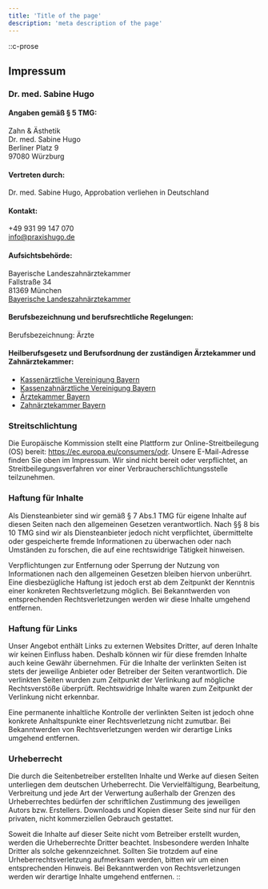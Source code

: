 ```yaml
---
title: 'Title of the page'
description: 'meta description of the page'
---
```


::c-prose
## Impressum

### Dr. med. Sabine Hugo

#### Angaben gemäß § 5 TMG:

Zahn & Ästhetik  
Dr. med. Sabine Hugo  
Berliner Platz 9  
97080 Würzburg

#### Vertreten durch:

Dr. med. Sabine Hugo, Approbation verliehen in Deutschland

#### Kontakt:

+49 931 99 147 070  
[info@praxishugo.de](mailto:info@praxishugo.de)

#### Aufsichtsbehörde:

Bayerische Landeszahnärztekammer  
Fallstraße 34  
81369 München  
[Bayerische Landeszahnärztekammer](https://www.blzk.de/)

#### Berufsbezeichnung und berufsrechtliche Regelungen:

Berufsbezeichnung: Ärzte

#### Heilberufsgesetz und Berufsordnung der zuständigen Ärztekammer und Zahnärztekammer:

- [Kassenärztliche Vereinigung Bayern](http://www.kvb.de/)
- [Kassenzahnärztliche Vereinigung Bayern](http://www.kzvb.de/)
- [Ärztekammer Bayern](http://www.blaek.de/)
- [Zahnärztekammer Bayern](http://www.blzk.de/)

### Streitschlichtung

Die Europäische Kommission stellt eine Plattform zur Online-Streitbeilegung (OS)
bereit: https://ec.europa.eu/consumers/odr. Unsere E-Mail-Adresse finden Sie
oben im Impressum. Wir sind nicht bereit oder verpflichtet, an
Streitbeilegungsverfahren vor einer Verbraucherschlichtungsstelle teilzunehmen.

### Haftung für Inhalte

Als Diensteanbieter sind wir gemäß § 7 Abs.1 TMG für eigene Inhalte auf diesen
Seiten nach den allgemeinen Gesetzen verantwortlich. Nach §§ 8 bis 10 TMG sind
wir als Diensteanbieter jedoch nicht verpflichtet, übermittelte oder
gespeicherte fremde Informationen zu überwachen oder nach Umständen zu forschen,
die auf eine rechtswidrige Tätigkeit hinweisen.

Verpflichtungen zur Entfernung oder Sperrung der Nutzung von Informationen nach
den allgemeinen Gesetzen bleiben hiervon unberührt. Eine diesbezügliche Haftung
ist jedoch erst ab dem Zeitpunkt der Kenntnis einer konkreten Rechtsverletzung
möglich. Bei Bekanntwerden von entsprechenden Rechtsverletzungen werden wir
diese Inhalte umgehend entfernen.

### Haftung für Links

Unser Angebot enthält Links zu externen Websites Dritter, auf deren Inhalte wir
keinen Einfluss haben. Deshalb können wir für diese fremden Inhalte auch keine
Gewähr übernehmen. Für die Inhalte der verlinkten Seiten ist stets der jeweilige
Anbieter oder Betreiber der Seiten verantwortlich. Die verlinkten Seiten wurden
zum Zeitpunkt der Verlinkung auf mögliche Rechtsverstöße überprüft.
Rechtswidrige Inhalte waren zum Zeitpunkt der Verlinkung nicht erkennbar.

Eine permanente inhaltliche Kontrolle der verlinkten Seiten ist jedoch ohne
konkrete Anhaltspunkte einer Rechtsverletzung nicht zumutbar. Bei Bekanntwerden
von Rechtsverletzungen werden wir derartige Links umgehend entfernen.

### Urheberrecht

Die durch die Seitenbetreiber erstellten Inhalte und Werke auf diesen Seiten
unterliegen dem deutschen Urheberrecht. Die Vervielfältigung, Bearbeitung,
Verbreitung und jede Art der Verwertung außerhalb der Grenzen des Urheberrechtes
bedürfen der schriftlichen Zustimmung des jeweiligen Autors bzw. Erstellers.
Downloads und Kopien dieser Seite sind nur für den privaten, nicht kommerziellen
Gebrauch gestattet.

Soweit die Inhalte auf dieser Seite nicht vom Betreiber erstellt wurden, werden
die Urheberrechte Dritter beachtet. Insbesondere werden Inhalte Dritter als
solche gekennzeichnet. Sollten Sie trotzdem auf eine Urheberrechtsverletzung
aufmerksam werden, bitten wir um einen entsprechenden Hinweis. Bei Bekanntwerden
von Rechtsverletzungen werden wir derartige Inhalte umgehend entfernen.
::
